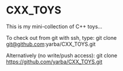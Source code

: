 # CXX_TOYS
This is my mini-collection of C++ toys...

To check out from git with ssh, type:
git clone git@github.com:yarba/CXX_TOYS.git

Alternatively (no write/push access):
git clone https://github.com/yarba/CXX_TOYS.git
